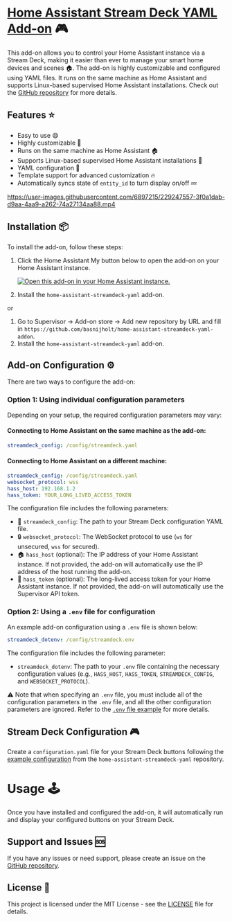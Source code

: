 # [Home Assistant Stream Deck YAML Add-on](https://github.com/basnijholt/home-assistant-streamdeck-yaml) 🎮

This add-on allows you to control your Home Assistant instance via a Stream Deck, making it easier than ever to manage your smart home devices and scenes 🏠.
The add-on is highly customizable and configured using YAML files.
It runs on the same machine as Home Assistant and supports Linux-based supervised Home Assistant installations.
Check out the [GitHub repository](https://github.com/basnijholt/home-assistant-streamdeck-yaml) for more details.

## Features :star:
- Easy to use 😄
- Highly customizable 🔧
- Runs on the same machine as Home Assistant 🏠
- Supports Linux-based supervised Home Assistant installations 🐧
- YAML configuration 📁
- Template support for advanced customization 🔥
- Automatically syncs state of `entity_id` to turn display on/off 💤

https://user-images.githubusercontent.com/6897215/229247557-3f0a1dab-d9aa-4aa9-a262-74a27134aa88.mp4

## Installation :package:

To install the add-on, follow these steps:

1. Click the Home Assistant My button below to open the add-on on your Home
   Assistant instance.

   [![Open this add-on in your Home Assistant instance.][addon-badge]][addon]

2. Install the `home-assistant-streamdeck-yaml` add-on.

or

1. Go to Supervisor -> Add-on store -> Add new repository by URL and fill in `https://github.com/basnijholt/home-assistant-streamdeck-yaml-addon`.
2. Install the `home-assistant-streamdeck-yaml` add-on.

## Add-on Configuration :gear:

There are two ways to configure the add-on:

### Option 1: Using individual configuration parameters

Depending on your setup, the required configuration parameters may vary:

#### Connecting to Home Assistant on the **same machine** as the add-on:

```yaml
streamdeck_config: /config/streamdeck.yaml
```

#### Connecting to Home Assistant on a **different machine**:

```yaml
streamdeck_config: /config/streamdeck.yaml
websocket_protocol: wss
hass_host: 192.168.1.2
hass_token: YOUR_LONG_LIVED_ACCESS_TOKEN
```

The configuration file includes the following parameters:

- 📄 `streamdeck_config`: The path to your Stream Deck configuration YAML file.
- 🔒 `websocket_protocol`: The WebSocket protocol to use (`ws` for unsecured, `wss` for secured).
- 🏠 `hass_host` (optional): The IP address of your Home Assistant instance. If not provided, the add-on will automatically use the IP address of the host running the add-on.
- 🔑 `hass_token` (optional): The long-lived access token for your Home Assistant instance. If not provided, the add-on will automatically use the Supervisor API token.

### Option 2: Using a `.env` file for configuration

An example add-on configuration using a `.env` file is shown below:

```yaml
streamdeck_dotenv: /config/streamdeck.env
```

The configuration file includes the following parameter:

- `streamdeck_dotenv`: The path to your `.env` file containing the necessary configuration values (e.g., `HASS_HOST`, `HASS_TOKEN`, `STREAMDECK_CONFIG`, and `WEBSOCKET_PROTOCOL`).

⚠️ Note that when specifying an `.env` file, you must include all of the configuration parameters in the `.env` file, and all the other configuration parameters are ignored.
Refer to the [`.env` file example](https://github.com/basnijholt/home-assistant-streamdeck-yaml/blob/main/.env.example) for more details.

## Stream Deck Configuration :video_game:

Create a `configuration.yaml` file for your Stream Deck buttons following the [example configuration](https://github.com/basnijholt/home-assistant-streamdeck-yaml/blob/main/configuration.yaml) from the `home-assistant-streamdeck-yaml` repository.

# Usage 🕹️

Once you have installed and configured the add-on, it will automatically run and display your configured buttons on your Stream Deck.

## Support and Issues :sos:

If you have any issues or need support, please create an issue on the [GitHub repository](https://github.com/basnijholt/home-assistant-streamdeck-yaml-addon/issues).

## License :page_with_curl:

This project is licensed under the MIT License - see the [LICENSE](LICENSE) file for details.

[addon-badge]: https://my.home-assistant.io/badges/supervisor_addon.svg
[addon]: https://my.home-assistant.io/redirect/supervisor_addon/?addon=dc473884_home-assistant-streamdeck-yaml&repository_url=https%3A%2F%2Fgithub.com%2Fbasnijholt%2Fhome-assistant-streamdeck-yaml-addon
